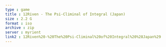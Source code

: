 ```yaml
---
type : game
title : 12Riven - The Psi-Climinal of Integral (Japan)
size : 2.2 G
format : iso
archive : zip
server : myrient
link2 : 12Riven%20-%20The%20Psi-Climinal%20of%20Integral%20%28Japan%29
---
```

